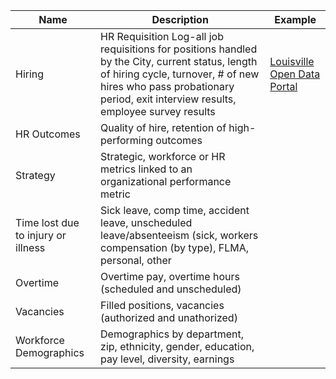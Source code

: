 | Name | Description | Example |
| --- | --- | --- |
| Hiring | HR Requisition Log-all job requisitions for positions handled by the City, current status, length of hiring cycle, turnover, # of new hires who pass probationary period, exit interview results, employee survey results | [Louisville Open Data Portal](http://portal.louisvilleky.gov/service/data/25/#content) |
| HR Outcomes | Quality of hire, retention of high-performing outcomes | |
| Strategy | Strategic, workforce or HR metrics linked to an organizational performance metric | |
| Time lost due to injury or illness | Sick leave, comp time, accident leave, unscheduled leave/absenteeism (sick, workers compensation (by type), FLMA, personal, other | |
| Overtime | Overtime pay, overtime hours (scheduled and unscheduled) | |
| Vacancies | Filled positions, vacancies (authorized and unathorized) | |
| Workforce Demographics | Demographics by department, zip, ethnicity, gender, education, pay level, diversity, earnings | |
